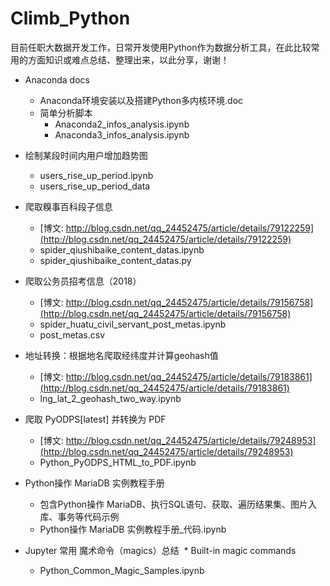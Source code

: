 # Climb_Python
目前任职大数据开发工作，日常开发使用Python作为数据分析工具，在此比较常用的方面知识或难点总结、整理出来，以此分享，谢谢！
* Anaconda docs
  * Anaconda环境安装以及搭建Python多内核环境.doc
  * 简单分析脚本
    * Anaconda2_infos_analysis.ipynb
    * Anaconda3_infos_analysis.ipynb

* 绘制某段时间内用户增加趋势图
  * users_rise_up_period.ipynb
  * users_rise_up_period_data
 
* 爬取糗事百科段子信息
  * [博文: http://blog.csdn.net/qq_24452475/article/details/79122259](http://blog.csdn.net/qq_24452475/article/details/79122259)
  * spider_qiushibaike_content_datas.ipynb
  * spider_qiushibaike_content_datas.py

* 爬取公务员招考信息（2018）
  * [博文: http://blog.csdn.net/qq_24452475/article/details/79156758](http://blog.csdn.net/qq_24452475/article/details/79156758)
  * spider_huatu_civil_servant_post_metas.ipynb
  * post_metas.csv

* 地址转换：根据地名爬取经纬度并计算geohash值
  * [博文: http://blog.csdn.net/qq_24452475/article/details/79183861](http://blog.csdn.net/qq_24452475/article/details/79183861)
  * lng_lat_2_geohash_two_way.ipynb

* 爬取 PyODPS[latest] 并转换为 PDF
  * [博文: http://blog.csdn.net/qq_24452475/article/details/79248953](http://blog.csdn.net/qq_24452475/article/details/79248953)
  * Python_PyODPS_HTML_to_PDF.ipynb

* Python操作 MariaDB 实例教程手册
  * 包含Python操作 MariaDB、执行SQL语句、获取、遍历结果集、图片入库、事务等代码示例
  * Python操作 MariaDB 实例教程手册_代码.ipynb

* Jupyter 常用 魔术命令（magics）总结
  * Built-in magic commands
  * Python_Common_Magic_Samples.ipynb
